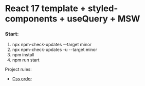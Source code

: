 # React 17 template + styled-components + useQuery + MSW

### Start:

1. npx npm-check-updates --target minor
2. npx npm-check-updates -u --target minor
3. npm install
4. npm run start

Project rules:

- [Css order](https://css-tricks.com/poll-results-how-do-you-order-your-css-properties/)
